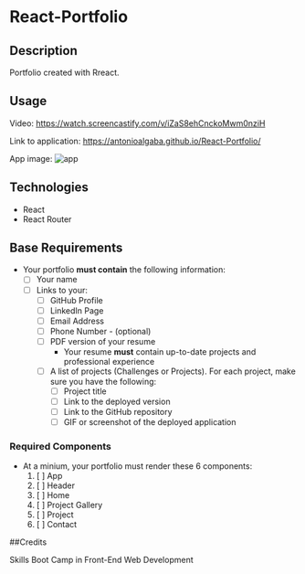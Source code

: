# React-Portfolio

## Description
Portfolio created with Rreact.

## Usage

Video: https://watch.screencastify.com/v/iZaS8ehCnckoMwm0nziH

Link to application: https://antonioalgaba.github.io/React-Portfolio/

App image:
![app](src/assests/app.jpg)
 
## Technologies
  - React
  - React Router


## Base Requirements

* Your portfolio **must contain** the following information:
  * [ ] Your name
  * [ ] Links to your:
    * [ ] GitHub Profile
    * [ ] LinkedIn Page
    * [ ] Email Address
    * [ ] Phone Number - (optional)
    * [ ] PDF version of your resume
      * Your resume **must** contain up-to-date projects and professional experience
    * [ ] A list of projects (Challenges or Projects). For each project, make sure you have the following:
      * [ ] Project title
      * [ ] Link to the deployed version
      * [ ] Link to the GitHub repository
      * [ ] GIF or screenshot of the deployed application

### Required Components

* At a minium, your portfolio must render these 6 components:
  1. [ ] App
  2. [ ] Header
  4. [ ] Home
  5. [ ] Project Gallery
  6. [ ] Project
  7. [ ] Contact
  
##Credits

Skills Boot Camp in Front-End Web Development

